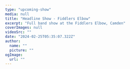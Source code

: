 ```yaml
---
type: "upcoming-show"
media: null
title: "Headline Show - Fiddlers Elbow"
excerpt: "Full band show at the Fiddlers Elbow, Camden"
coverImages: null
videoSrc: ""
date: "2024-02-25T05:35:07.322Z"
author:
  name: ""
  picture: ""
ogImage:
  url: ""
---
```

